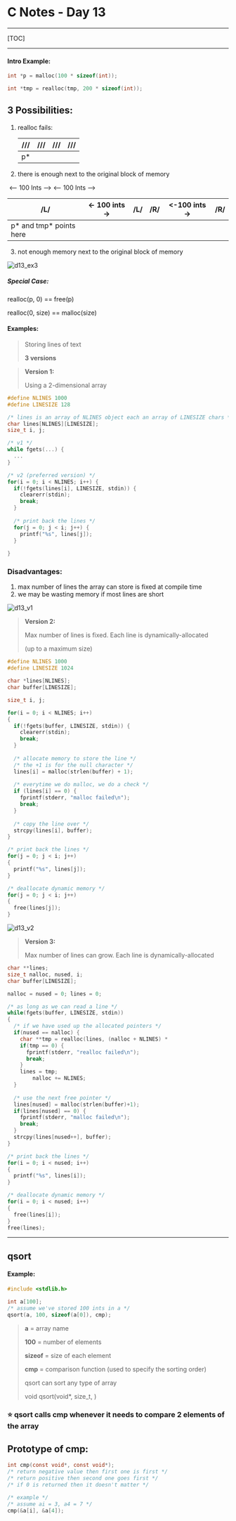 # C Notes - Day 13

------



[TOC]



----



#### Intro Example:

```c
int *p = malloc(100 * sizeof(int));

int *tmp = realloc(tmp, 200 * sizeof(int));
```



## 3 Possibilities:



1. realloc fails:

   | ///  | ///  | ///  | ///  |
   | ---- | ---- | ---- | ---- |
   | p*   |      |      |      |



2. there is enough next to the original block of memory

​										<— 100 Ints —> 											<— 100 Ints —>

| /L/                     | <- 100 ints -> | /L/  | /R/  | <-100 ints -> | /R/  |
| ----------------------- | -------------- | ---- | ---- | ------------- | ---- |
| p* and tmp* points here |                |      |      |               |      |



3. not enough memory next to the original block of memory

![d13_ex3](./img/d13_ex3.jpg)



##### Special Case:

realloc(p, 0) == free(p)

realloc(0, size) == malloc(size)





#### Examples:

> Storing lines of text
>
> **3 versions**



> **Version 1:** 
>
> Using a 2-dimensional array

```c
#define NLINES 1000
#define LINESIZE 128

/* lines is an array of NLINES object each an array of LINESIZE chars */
char lines[NLINES][LINESIZE];
size_t i, j;

/* v1 */
while fgets(...) {
  ...
}

/* v2 (preferred version) */
for(i = 0; i < NLINES; i++) {
  if(!fgets(lines[i], LINESIZE, stdin)) {
    clearerr(stdin);
    break;
  }
  
  /* print back the lines */
  for(j = 0; j < i; j++) {
    printf("%s", lines[j]);
  }
  
}
```



### Disadvantages:

1. max number of lines the array can store is fixed at compile time
2. we may be wasting memory if most lines are short

 ![d13_v1](./img/d13_v1.jpg)



> **Version 2:**
>
> Max number of lines  is fixed. Each line is dynamically-allocated
>
> (up to a maximum size)

```c
#define NLINES 1000
#define LINESIZE 1024

char *lines[NLINES];
char buffer[LINESIZE];

size_t i, j;

for(i = 0; i < NLINES; i++)
{
  if(!fgets(buffer, LINESIZE, stdin)) {
    clearerr(stdin);
    break;
  }
  
  /* allocate memory to store the line */
  /* the +1 is for the null character */
  lines[i] = malloc(strlen(buffer) + 1);
  
  /* everytime we do malloc, we do a check */
  if (lines[i] == 0) {
    fprintf(stderr, "malloc failed\n");
    break;
  }
  
  /* copy the line over */
  strcpy(lines[i], buffer);   
}

/* print back the lines */
for(j = 0; j < i; j++)
{
  printf("%s", lines[j]);
}

/* deallocate dynamic memory */
for(j = 0; j < i; j++)
{
  free(lines[j]);
}
```



![d13_v2](./img/d13_v2.jpg)



> **Version 3:**
>
> Max number of lines can grow. Each line is dynamically-allocated

```c
char **lines;
size_t nalloc, nused, i;
char buffer[LINESIZE];

nalloc = nused = 0; lines = 0;

/* as long as we can read a line */
while(fgets(buffer, LINESIZE, stdin))
{
  /* if we have used up the allocated pointers */
  if(nused == nalloc) {
    char **tmp = realloc(lines, (nalloc + NLINES) * 			 		  sizeof(char *));
    if(tmp == 0) {
      fprintf(stderr, "realloc failed\n");
      break;
    }
    lines = tmp;
		nalloc += NLINES;
  }
  
  /* use the next free pointer */
  lines[nused] = malloc(strlen(buffer)+1);
  if(lines[nused] == 0) {
    fprintf(stderr, "malloc failed\n");
    break;
  }
  strcpy(lines[nused++], buffer);
}

/* print back the lines */
for(i = 0; i < nused; i++)
{
  printf("%s", lines[i]);
}

/* deallocate dynamic memory */
for(i = 0; i < nused; i++)
{
  free(lines[i]);
}
free(lines);
```



----



## qsort



#### Example:

```c
#include <stdlib.h>

int a[100];
/* assume we've stored 100 ints in a */
qsort(a, 100, sizeof(a[0]), cmp);
```

> **a** = array name
>
> **100** = number of elements
>
> **sizeof** = size of each element
>
> **cmp** = comparison function (used to specify the sorting order)
>
> 
>
> qsort can sort any type of array
>
> void qsort(void*, size_t,  )



### ⭐️ qsort calls cmp whenever it needs to compare 2 elements of the array



## Prototype of cmp:

```c
int cmp(const void*, const void*);
/* return negative value then first one is first */
/* return positive then second one goes first */
/* if 0 is returned then it doesn't matter */

/* example */
/* assume ai = 3, a4 = 7 */
cmp(&a[i], &a[4]);
```



